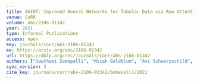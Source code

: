 ```yaml
---
title: SAINT: Improved Neural Networks for Tabular Data via Row Attention and Contrastive Pre-Training.
venue: CoRR
volume: abs/2106.01342
year: 2021
type: Informal Publications
access: open
key: journals/corr/abs-2106-01342
ee: https://arxiv.org/abs/2106.01342
url: https://dblp.org/rec/journals/corr/abs-2106-01342
authors: ["Gowthami Somepalli", "Micah Goldblum", "Avi Schwarzschild", "C. Bayan Bruss", "Tom Goldstein"]
sync_version: 3
cite_key: journals/corr/abs-2106-01342/Somepalli/2021
---
```

